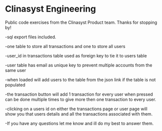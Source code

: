 # Clinasyst Engineering

Public code exercises from the Clinasyst Product team. Thanks for stopping by!


-sql export files included.

-one table to store all transactions and one to store all users

-user_id in transactions table used as foreign key to tie it to users table

-user table has email as unique key to prevent multiple accounts from the same user

-when loaded will add users to the table from the json link if the table is not populated

-the transaction button will add 1 transaction for every user when pressed can be done multiple times to 
give more then one transaction to every user. 

-clicking on a users id on either the transactions page or user page will show you that users details and all
the transactions associated with them. 

-If you have any questions let me know and ill do my best to answer them.

